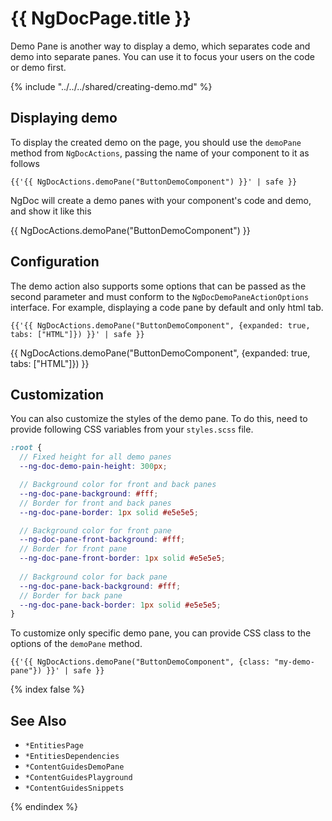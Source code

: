 # {{ NgDocPage.title }}

Demo Pane is another way to display a demo, which separates code and demo into separate panes.
You can use it to focus your users on the code or demo first.

{% include "../../../shared/creating-demo.md" %}

## Displaying demo

To display the created demo on the page, you should use the `demoPane` method from `NgDocActions`,
passing the name of your component to it as follows

```twig fileName="index.md"
{{'{{ NgDocActions.demoPane("ButtonDemoComponent") }}' | safe }}
```

NgDoc will create a demo panes with your component's code and demo, and show it like this

{{ NgDocActions.demoPane("ButtonDemoComponent") }}

## Configuration

The demo action also supports some options that can be passed as the second parameter and must
conform to the `NgDocDemoPaneActionOptions` interface. For example, displaying a code pane by default and only html tab.

```twig fileName="index.md"
{{'{{ NgDocActions.demoPane("ButtonDemoComponent", {expanded: true, tabs: ["HTML"]}) }}' | safe }}
```

{{ NgDocActions.demoPane("ButtonDemoComponent", {expanded: true, tabs: ["HTML"]}) }}

## Customization

You can also customize the styles of the demo pane. To do this, need to provide following CSS variables
from your `styles.scss` file.

```scss fileName="styles.scss"
:root {
  // Fixed height for all demo panes
  --ng-doc-demo-pain-height: 300px;

  // Background color for front and back panes
  --ng-doc-pane-background: #fff;
  // Border for front and back panes
  --ng-doc-pane-border: 1px solid #e5e5e5;

  // Background color for front pane
  --ng-doc-pane-front-background: #fff;
  // Border for front pane
  --ng-doc-pane-front-border: 1px solid #e5e5e5;
  
  // Background color for back pane
  --ng-doc-pane-back-background: #fff;
  // Border for back pane
  --ng-doc-pane-back-border: 1px solid #e5e5e5;
}
```

To customize only specific demo pane, you can provide CSS class to the options of the `demoPane` method.

```twig fileName="index.md"
{{'{{ NgDocActions.demoPane("ButtonDemoComponent", {class: "my-demo-pane"}) }}' | safe }}
```

{% index false %}

## See Also

- `*EntitiesPage`
- `*EntitiesDependencies`
- `*ContentGuidesDemoPane`
- `*ContentGuidesPlayground`
- `*ContentGuidesSnippets`

{% endindex %}
